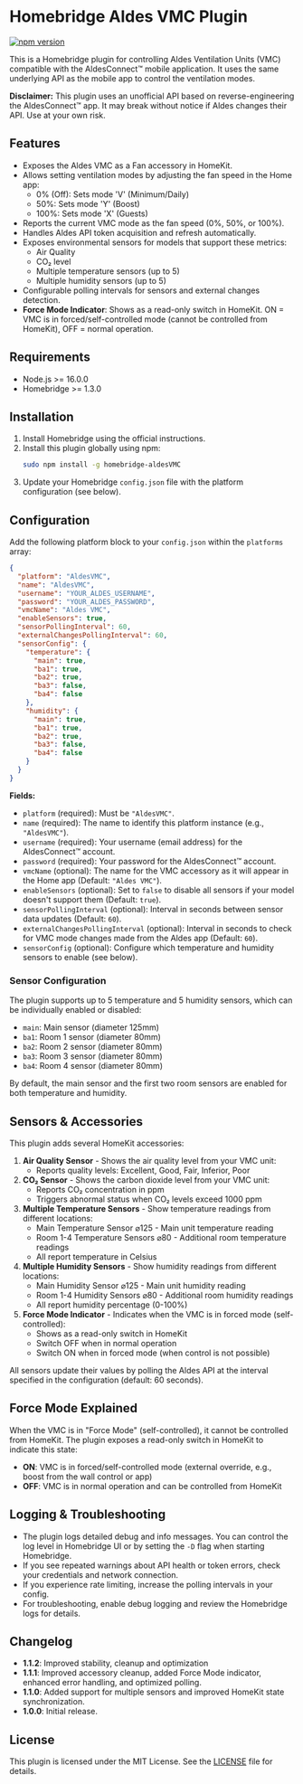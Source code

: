 # Homebridge Aldes VMC Plugin

[![npm version](https://badge.fury.io/js/homebridge-aldesVMC.svg)](https://badge.fury.io/js/homebridge-aldesVMC)

This is a Homebridge plugin for controlling Aldes Ventilation Units (VMC) compatible with the AldesConnect™ mobile application. It uses the same underlying API as the mobile app to control the ventilation modes.

**Disclaimer:** This plugin uses an unofficial API based on reverse-engineering the AldesConnect™ app. It may break without notice if Aldes changes their API. Use at your own risk.

## Features

- Exposes the Aldes VMC as a Fan accessory in HomeKit.
- Allows setting ventilation modes by adjusting the fan speed in the Home app:
  - 0% (Off): Sets mode 'V' (Minimum/Daily)
  - 50%: Sets mode 'Y' (Boost)
  - 100%: Sets mode 'X' (Guests)
- Reports the current VMC mode as the fan speed (0%, 50%, or 100%).
- Handles Aldes API token acquisition and refresh automatically.
- Exposes environmental sensors for models that support these metrics:
  - Air Quality
  - CO₂ level
  - Multiple temperature sensors (up to 5)
  - Multiple humidity sensors (up to 5)
- Configurable polling intervals for sensors and external changes detection.
- **Force Mode Indicator**: Shows as a read-only switch in HomeKit. ON = VMC is in forced/self-controlled mode (cannot be controlled from HomeKit), OFF = normal operation.

## Requirements

- Node.js >= 16.0.0
- Homebridge >= 1.3.0

## Installation

1. Install Homebridge using the official instructions.
2. Install this plugin globally using npm:
   ```bash
   sudo npm install -g homebridge-aldesVMC
   ```
3. Update your Homebridge `config.json` file with the platform configuration (see below).

## Configuration

Add the following platform block to your `config.json` within the `platforms` array:

```json
{
  "platform": "AldesVMC",
  "name": "AldesVMC",
  "username": "YOUR_ALDES_USERNAME",
  "password": "YOUR_ALDES_PASSWORD",
  "vmcName": "Aldes VMC",
  "enableSensors": true,
  "sensorPollingInterval": 60,
  "externalChangesPollingInterval": 60,
  "sensorConfig": {
    "temperature": {
      "main": true,
      "ba1": true,
      "ba2": true,
      "ba3": false,
      "ba4": false
    },
    "humidity": {
      "main": true,
      "ba1": true,
      "ba2": true,
      "ba3": false,
      "ba4": false
    }
  }
}
```

**Fields:**

- `platform` (required): Must be `"AldesVMC"`.
- `name` (required): The name to identify this platform instance (e.g., `"AldesVMC"`).
- `username` (required): Your username (email address) for the AldesConnect™ account.
- `password` (required): Your password for the AldesConnect™ account.
- `vmcName` (optional): The name for the VMC accessory as it will appear in the Home app (Default: `"Aldes VMC"`).
- `enableSensors` (optional): Set to `false` to disable all sensors if your model doesn't support them (Default: `true`).
- `sensorPollingInterval` (optional): Interval in seconds between sensor data updates (Default: `60`).
- `externalChangesPollingInterval` (optional): Interval in seconds to check for VMC mode changes made from the Aldes app (Default: `60`).
- `sensorConfig` (optional): Configure which temperature and humidity sensors to enable (see below).

### Sensor Configuration

The plugin supports up to 5 temperature and 5 humidity sensors, which can be individually enabled or disabled:

- `main`: Main sensor (diameter 125mm)
- `ba1`: Room 1 sensor (diameter 80mm)
- `ba2`: Room 2 sensor (diameter 80mm)
- `ba3`: Room 3 sensor (diameter 80mm)
- `ba4`: Room 4 sensor (diameter 80mm)

By default, the main sensor and the first two room sensors are enabled for both temperature and humidity.

## Sensors & Accessories

This plugin adds several HomeKit accessories:

1. **Air Quality Sensor** - Shows the air quality level from your VMC unit:
   - Reports quality levels: Excellent, Good, Fair, Inferior, Poor
2. **CO₂ Sensor** - Shows the carbon dioxide level from your VMC unit:
   - Reports CO₂ concentration in ppm
   - Triggers abnormal status when CO₂ levels exceed 1000 ppm
3. **Multiple Temperature Sensors** - Show temperature readings from different locations:
   - Main Temperature Sensor ⌀125 - Main unit temperature reading
   - Room 1-4 Temperature Sensors ⌀80 - Additional room temperature readings
   - All report temperature in Celsius
4. **Multiple Humidity Sensors** - Show humidity readings from different locations:
   - Main Humidity Sensor ⌀125 - Main unit humidity reading
   - Room 1-4 Humidity Sensors ⌀80 - Additional room humidity readings
   - All report humidity percentage (0-100%)
5. **Force Mode Indicator** - Indicates when the VMC is in forced mode (self-controlled):
   - Shows as a read-only switch in HomeKit
   - Switch OFF when in normal operation
   - Switch ON when in forced mode (when control is not possible)

All sensors update their values by polling the Aldes API at the interval specified in the configuration (default: 60 seconds).

## Force Mode Explained

When the VMC is in "Force Mode" (self-controlled), it cannot be controlled from HomeKit. The plugin exposes a read-only switch in HomeKit to indicate this state:
- **ON**: VMC is in forced/self-controlled mode (external override, e.g., boost from the wall control or app)
- **OFF**: VMC is in normal operation and can be controlled from HomeKit

## Logging & Troubleshooting

- The plugin logs detailed debug and info messages. You can control the log level in Homebridge UI or by setting the `-D` flag when starting Homebridge.
- If you see repeated warnings about API health or token errors, check your credentials and network connection.
- If you experience rate limiting, increase the polling intervals in your config.
- For troubleshooting, enable debug logging and review the Homebridge logs for details.

## Changelog

- **1.1.2**: Improved stability, cleanup and optimization
- **1.1.1**: Improved accessory cleanup, added Force Mode indicator, enhanced error handling, and optimized polling.
- **1.1.0**: Added support for multiple sensors and improved HomeKit state synchronization.
- **1.0.0**: Initial release.

## License

This plugin is licensed under the MIT License. See the [LICENSE](LICENSE) file for details.